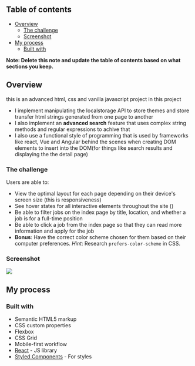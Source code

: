 ## Table of contents

- [Overview](#overview)
  - [The challenge](#the-challenge)
  - [Screenshot](#screenshot)
- [My process](#my-process)
  - [Built with](#built-with)

**Note: Delete this note and update the table of contents based on what sections you keep.**

## Overview

this is an advanced html, css and vanilla javascript project
in this project

- I implement manipulating the localstorage API to store themes and store transfer html strings generated from one page to another
- I also implement an **advanced search** feature that uses complex string methods and regular expressions to achive that
- I also use a functional style of programming that is used by frameworks like react, Vue and Angular behind the scenes when creating DOM elements to insert into the DOM(for things like search results and displaying the the detail page)

### The challenge

Users are able to:

- View the optimal layout for each page depending on their device's screen size (this is responsiveness)
- See hover states for all interactive elements throughout the site ()
- Be able to filter jobs on the index page by title, location, and whether a job is for a full-time position
- Be able to click a job from the index page so that they can read more information and apply for the job
- **Bonus**: Have the correct color scheme chosen for them based on their computer preferences. _Hint_: Research `prefers-color-scheme` in CSS.

### Screenshot

![](./screenshot.jpg)

## My process

### Built with

- Semantic HTML5 markup
- CSS custom properties
- Flexbox
- CSS Grid
- Mobile-first workflow
- [React](https://reactjs.org/) - JS library
- [Styled Components](https://styled-components.com/) - For styles

```



```
